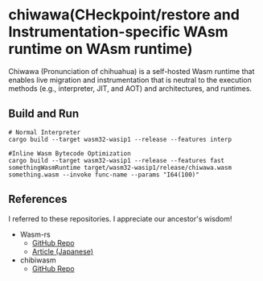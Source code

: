 # chiwawa(CHeckpoint/restore and Instrumentation-specific WAsm runtime on WAsm runtime)

Chiwawa (Pronunciation of chihuahua) is a self-hosted Wasm runtime that enables live migration and instrumentation that is neutral to the execution methods (e.g., interpreter, JIT, and AOT) and architectures, and runtimes.


## Build and Run

```
# Normal Interpreter
cargo build --target wasm32-wasip1 --release --features interp

#Inline Wasm Bytecode Optimization
cargo build --target wasm32-wasip1 --release --features fast
somethingWasmRuntime target/wasm32-wasip1/release/chiwawa.wasm something.wasm --invoke func-name --params "I64(100)"
```


## References
I referred to these repositories. I appreciate our ancestor's wisdom!

- Wasm-rs
  - [GitHub Repo](https://github.com/kgtkr/wasm-rs)
  - [Article (Japanese)](https://qiita.com/kgtkr/items/f4b3e2d83c7067f3cfcb)
- chibiwasm
  - [GitHub Repo](https://github.com/skanehira/chibiwasm)
